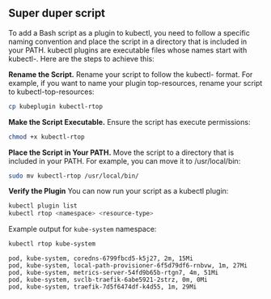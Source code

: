 ## Super duper script
To add a Bash script as a plugin to kubectl, you need to follow a specific naming convention and place the script in a directory that is included in your PATH. kubectl plugins are executable files whose names start with kubectl-. Here are the steps to achieve this:

**Rename the Script.** Rename your script to follow the kubectl-<plugin-name> format. For example, if you want to name your plugin top-resources, rename your script to kubectl-top-resources:

```bash
cp kubeplugin kubectl-rtop
```

**Make the Script Executable.** Ensure the script has execute permissions:

```bash
chmod +x kubectl-rtop
```

**Place the Script in Your PATH.** Move the script to a directory that is included in your PATH. For example, you can move it to /usr/local/bin:

```bash
sudo mv kubectl-rtop /usr/local/bin/
```

**Verify the Plugin** You can now run your script as a kubectl plugin:

```bash
kubectl plugin list
kubectl rtop <namespace> <resource-type>
```

Example output for `kube-system` namespace:

```bash
kubectl rtop kube-system
```

```
pod, kube-system, coredns-6799fbcd5-k5j27, 2m, 15Mi
pod, kube-system, local-path-provisioner-6f5d79df6-rnbvw, 1m, 27Mi
pod, kube-system, metrics-server-54fd9b65b-rtgn7, 4m, 51Mi
pod, kube-system, svclb-traefik-6abe5921-2strz, 0m, 0Mi
pod, kube-system, traefik-7d5f6474df-k4d55, 1m, 29Mi
```